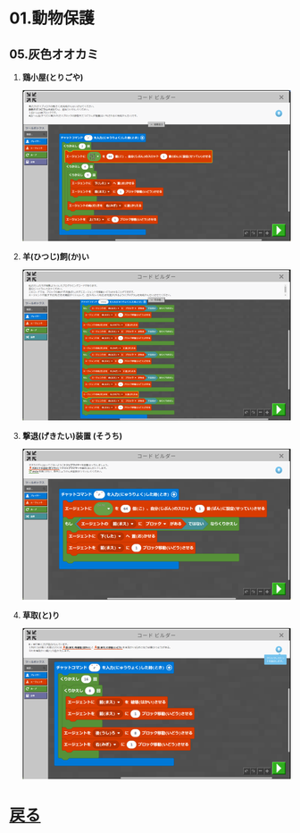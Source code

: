 # 01.動物保護

## 05.灰色オオカミ

1. **鶏小屋(とりごや)**

	![01_ニワトリ](01_ニワトリ.png "01_ニワトリ")

1. **羊(ひつじ)飼(か)い**

	![02_ヒツジ](02_ヒツジ.png "02_ヒツジ")

1. **撃退(げきたい)装置 (そうち)**

	![03_ワイヤー](03_ワイヤー.png "03_ワイヤー")

1. **草取(と)り**

	![04_草刈り](04_草刈り.png "04_草刈り")

# [戻る](../block01.html)